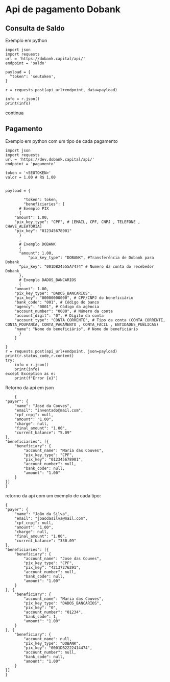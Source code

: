 # Api de pagamento Dobank

## Consulta de Saldo

Exemplo em python

    import json
    import requests
    url = 'https://dobank.capital/api/'
    endpoint = 'saldo'

    payload = {
      "token": 'seutoken',
    }

    r = requests.post(api_url+endpoint, data=payload)

    info = r.json()
    print(info)


  continua

## Pagamento

Exemplo em python com um tipo de cada pagamento 

	import json
	import requests
	url = 'https://dev.dobank.capital/api/'
	endpoint = 'pagamento'

	token = '<SEUTOKEN>'
	valor = 1.00 # R$ 1,00


	payload = {

			"token": token,
			"beneficiaries": [
	      # Exemplo PIX
	      {
		"amount": 1.00,
		"pix_key_type": "CPF", # [EMAIL, CPF, CNPJ , TELEFONE , CHAVE_ALEATORIA]
		"pix_key": "012345678901"
	      }
	      ,
	      # Exemplo DOBANK
	      {
		  "amount": 1.00,
	          "pix_key_type": "DOBANK", #Transferência de Dobank para Dobank
		  "pix_key": "001DB24555A7474" # Numero da conta do recebedor Dobank
	      },
	      # Exemplo DADOS_BANCARIOS
	      {
		"amount": 1.00,
		"pix_key_type": "DADOS_BANCARIOS",
		"pix_key": "00000000000", # CPF/CNPJ do beneficiário
		"bank_code": "001", # Código do banco
		"agency": "0001", # Código da agência
		"account_number": "0000", # Número da conta
		"account_digit": "0", # Dígito da conta
		"account_type": "CONTA_CORRENTE", # Tipo da conta (CONTA_CORRENTE, CONTA_POUPANCA, CONTA_PAGAMENTO , CONTA_FACIL , ENTIDADES_PUBLICAS)
		"name": "Nome do beneficiário", # Nome do beneficiário
	      }
	    ]

	}
	r = requests.post(api_url+endpoint, json=payload)
	print(r.status_code,r.content)
	try:
	    info = r.json()
	    print(info)
	except Exception as e:
	    print(f"Error {e}")



Retorno da api em json

        {
	"payer": {
		"name": "José da Couves",
		"email": "inventado@mail.com",
		"cpf_cnpj": null,
		"amount": "1.00",
		"charge": null,
		"final_amount": "1.00",
		"current_balance": "5.09"
	},
	"beneficiaries": [{
		"beneficiary": {
			"account_name": "Maria das Couves",
			"pix_key_type": "CPF",
			"pix_key": "012345678901",
			"account_number": null,
			"bank_code": null,
			"amount": "1.00"
		}
	}]
	}
	
retorno da api com um exemplo de cada tipo:
	
	{
	"payer": {
		"name": "João da Silva",
		"email": "joaodasilva@mail.com",
		"cpf_cnpj": null,
		"amount": "1.00",
		"charge": null,
		"final_amount": "1.00",
		"current_balance": "330.09"
	},
	"beneficiaries": [{
		"beneficiary": {
			"account_name": "Jose das Couves",
			"pix_key_type": "CPF",
			"pix_key": "42137276291",
			"account_number": null,
			"bank_code": null,
			"amount": "1.00"
		}
	}, {
		"beneficiary": {
			"account_name": "Maria das Couves",
			"pix_key_type": "DADOS_BANCARIOS",
			"pix_key": "0",
			"account_number": "01234",
			"bank_code": 1,
			"amount": "1.00"
		}
	}, {
		"beneficiary": {
			"account_name": null,
			"pix_key_type": "DOBANK",
			"pix_key": "0001DB2222414474",
			"account_number": null,
			"bank_code": null,
			"amount": "1.00"
		}
	}]
	}
	

